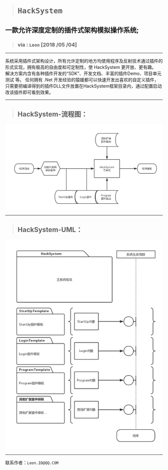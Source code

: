 > # ` HackSystem `
## 一款允许深度定制的插件式架构模拟操作系统;
> ### via : ` Leon ` [2018 /05 /04]

***
系统采用插件式架构设计，所有允许定制的地方均使用程序及反射技术通过插件的形式实现，拥有极高的自由度和可定制性，使 HackSystem 更开放、更有趣。  
解决方案内含有各种插件开发的“SDK”、开发文档、丰富的插件Demo、项目单元测试 等。
任何拥有 .Net 开发经验的猿媛都可以快速开发出喜欢的自定义插件，只需要把编译得到的插件DLL文件放置在HackSystem框架目录内，通过配置启动改该插件即可看到效果。

***
> ## HackSystem-流程图：
![HackSystem-流程图](.\README\HackSystem-流程图.png)

***
> ## HackSystem-UML：
![HackSystem-UML](.\README\HackSystem-UML.png)

***
联系作者：` Leon.ID@QQ.COM `